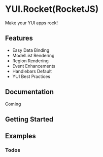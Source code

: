 YUI.Rocket(RocketJS)
========

Make your YUI apps rock!

## Features
* Easy Data Binding
* ModelList Rendering
* Region Rendering
* Event Enhancements
* Handlebars Default
* YUI Best Practices

## Documentation
Coming

## Getting Started

## Examples

### Todos
